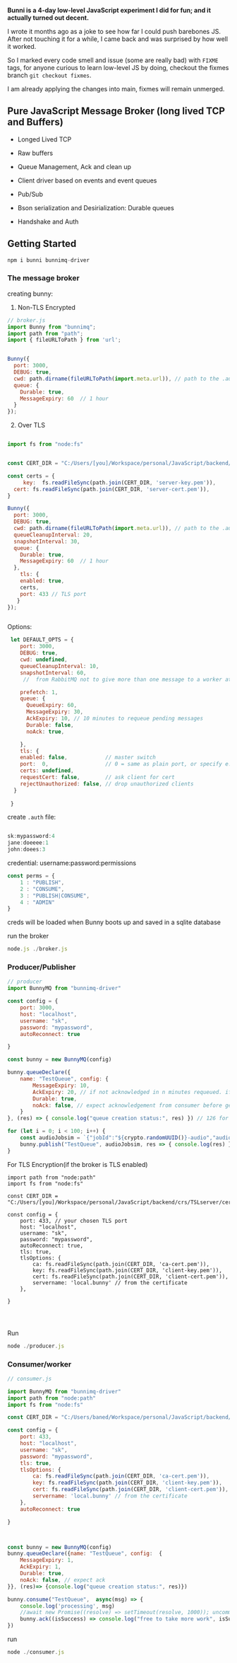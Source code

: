 **Bunni is a 4-day low-level JavaScript experiment I did for fun; and it actually turned out decent.**

I wrote it months ago as a joke to see how far I could push barebones JS. After not touching it for a while, I came back and was surprised by how well it worked.

So I marked every code smell and issue (some are really bad) with `FIXME` tags, for anyone curious to learn low-level JS by doing, checkout the fixmes branch `git checkout fixmes`.

I am already applying the changes into main, fixmes will remain unmerged.




## Pure JavaScript Message Broker (long lived TCP and Buffers)

- Longed Lived TCP
 
- Raw buffers

- Queue Management, Ack and clean up 

- Client driver based on events and event queues

- Pub/Sub 

- Bson serialization and Desirialization: Durable queues

- Handshake and Auth




## Getting Started

```js
npm i bunni bunnimq-driver

```


### The message broker

creating bunny:

1. Non-TLS Encrypted

```js
// broker.js
import Bunny from "bunnimq";
import path from "path";
import { fileURLToPath } from 'url';


Bunny({
  port: 3000,
  DEBUG: true,
  cwd: path.dirname(fileURLToPath(import.meta.url)), // path to the .auth file
  queue: {
    Durable: true, 
    MessageExpiry: 60  // 1 hour
  }
});

```

2. Over TLS

```js

import fs from "node:fs"


const CERT_DIR = "C:/Users/[you]/Workspace/personal/JavaScript/backend/crs/TSLserver/certs"

const certs = { 
     key:  fs.readFileSync(path.join(CERT_DIR, 'server-key.pem')),
  cert: fs.readFileSync(path.join(CERT_DIR, 'server-cert.pem')),
}

Bunny({
  port: 3000,
  DEBUG: true,
  cwd: path.dirname(fileURLToPath(import.meta.url)), // path to the .auth file
  queueCleanupInterval: 20,
  snapshotInterval: 30,
  queue: {
    Durable: true, 
    MessageExpiry: 60  // 1 hour
  },
    tls: {
    enabled: true,
    certs,
    port: 433 // TLS port
   }
});



```

Options:

```js
 let DEFAULT_OPTS = {
    port: 3000, 
    DEBUG: true,
    cwd: undefined,
    queueCleanupInterval: 10,
    snapshotInterval: 60,
     //  from RabbitMQ not to give more than one message to a worker at a time. Or, in other words, don't dispatch a new message to a worker until it has processed and acknowledged the previous one. Instead, it will dispatch it to the next worker that is not still busy.

    prefetch: 1,  
    queue: {
      QueueExpiry: 60,
      MessageExpiry: 30,
      AckExpiry: 10, // 10 minutes to requeue pending messages
      Durable: false,
      noAck: true,

    },
    tls: {
    enabled: false,            // master switch
    port:  0,                  // 0 = same as plain port, or specify e.g. 3443
    certs: undefined,
    requestCert: false,        // ask client for cert
    rejectUnauthorized: false, // drop unauthorized clients
  }
 
 }

```



create `.auth` file:

```js

sk:mypassword:4
jane:doeeee:1
john:doees:3

```

credential: username:password:permissions

```js
const perms = {
    1 : "PUBLISH",
    2 : "CONSUME",
    3 : "PUBLISH|CONSUME",
    4 : "ADMIN"
}

```

creds will be loaded when Bunny boots up and saved in a sqlite database

run the broker

```js
node.js ./broker.js
```


### Producer/Publisher 


```js
// producer
import BunnyMQ from "bunnimq-driver"

const config = {
    port: 3000,
    host: "localhost",
    username: "sk",
    password: "mypassword",
    autoReconnect: true

}

const bunny = new BunnyMQ(config)

bunny.queueDeclare({
    name: "TestQueue", config: {
        MessageExpiry: 10,
        AckExpiry: 20, // if not acknowledged in n minutes requeued. if noAck is false
        Durable: true,
        noAck: false, // expect acknowledgement from consumer before getting another packet.
    }
}, (res) => { console.log("queue creation status:", res) }) // 126 for already exist, 127 for sucess

for (let i = 0; i < 100; i++) {
    const audioJobsim = `{"jobId":"${crypto.randomUUID()}-audio","audio":"https://[project_id].supabase.co/storage/v1/object/public/[bucket_name]/[file_path]"}`
    bunny.publish("TestQueue", audioJobsim, res => { console.log(res) })
}


```

For TLS Encryption(if the broker is TLS enabled)

```JS
import path from "node:path"
import fs from "node:fs"

const CERT_DIR = "C:/Users/[you]/Workspace/personal/JavaScript/backend/crs/TSLserver/certs"

const config = {
    port: 433, // your chosen TLS port
    host: "localhost",
    username: "sk",
    password: "mypassword",
    autoReconnect: true,
    tls: true,
    tlsOptions: {
        ca: fs.readFileSync(path.join(CERT_DIR, 'ca-cert.pem')),
        key: fs.readFileSync(path.join(CERT_DIR, 'client-key.pem')),
        cert: fs.readFileSync(path.join(CERT_DIR, 'client-cert.pem')),
        servername: 'local.bunny' // from the certificate
    },

}


 
```

Run 

```js
node ./producer.js
```



### Consumer/worker


```js
// consumer.js

import BunnyMQ from "bunnimq-driver"
import path from "node:path"
import fs from "node:fs"

const CERT_DIR = "C:/Users/baned/Workspace/personal/JavaScript/backend/crs/TSLserver/certs"

const config = {
    port: 433,
    host: "localhost",
    username: "sk",
    password: "mypassword",
    tls: true,
    tlsOptions: {
        ca: fs.readFileSync(path.join(CERT_DIR, 'ca-cert.pem')),
        key: fs.readFileSync(path.join(CERT_DIR, 'client-key.pem')),
        cert: fs.readFileSync(path.join(CERT_DIR, 'client-cert.pem')),
        servername: 'local.bunny' // from the certificate
    },
    autoReconnect: true

}



const bunny = new BunnyMQ(config)
bunny.queueDeclare({name: "TestQueue", config:  {
    MessageExpiry: 1,
    AckExpiry: 1,
    Durable: true,
    noAck: false, // expect ack
}}, (res)=> {console.log("queue creation status:", res)})

bunny.consume("TestQueue",  async(msg) => {
    console.log('processing', msg)
    //await new Promise((resolve) => setTimeout(resolve, 1000)); uncomment to simulate work
    bunny.ack((isSuccess) => console.log("free to take more work", isSuccess))
}) 


```


run 

```js
node ./consumer.js
```



